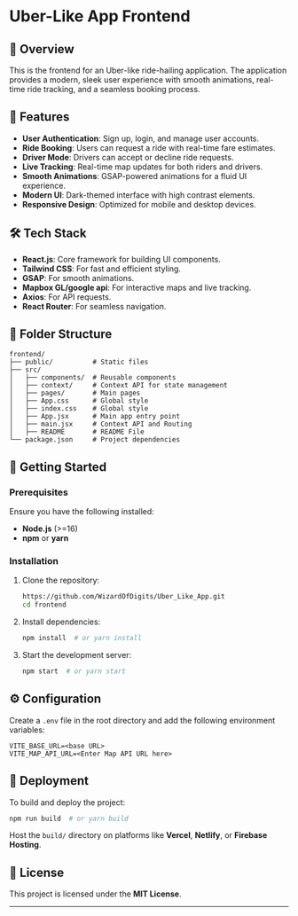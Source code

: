 # Uber-Like App Frontend

## 🚀 Overview
This is the frontend for an Uber-like ride-hailing application. The application provides a modern, sleek user experience with smooth animations, real-time ride tracking, and a seamless booking process.

## 📌 Features
- **User Authentication**: Sign up, login, and manage user accounts.
- **Ride Booking**: Users can request a ride with real-time fare estimates.
- **Driver Mode**: Drivers can accept or decline ride requests.
- **Live Tracking**: Real-time map updates for both riders and drivers.
- **Smooth Animations**: GSAP-powered animations for a fluid UI experience.
- **Modern UI**: Dark-themed interface with high contrast elements.
- **Responsive Design**: Optimized for mobile and desktop devices.

## 🛠️ Tech Stack
- **React.js**: Core framework for building UI components.
- **Tailwind CSS**: For fast and efficient styling.
- **GSAP**: For smooth animations.
- **Mapbox GL/google api**: For interactive maps and live tracking.
- **Axios**: For API requests.
- **React Router**: For seamless navigation.

## 📂 Folder Structure
```
frontend/
├── public/          # Static files
├── src/
│   ├── components/  # Reusable components
│   ├── context/     # Context API for state management
│   ├── pages/       # Main pages
│   ├── App.css      # Global style
│   ├── index.css    # Global style
│   ├── App.jsx      # Main app entry point
│   ├── main.jsx     # Context API and Routing
│   ├── README       # README File
└── package.json     # Project dependencies
```

## 🚀 Getting Started

### Prerequisites
Ensure you have the following installed:
- **Node.js** (>=16)
- **npm** or **yarn**

### Installation
1. Clone the repository:
   ```sh
   https://github.com/WizardOfDigits/Uber_Like_App.git
   cd frontend
   ```
2. Install dependencies:
   ```sh
   npm install  # or yarn install
   ```
3. Start the development server:
   ```sh
   npm start  # or yarn start
   ```

## ⚙️ Configuration
Create a `.env` file in the root directory and add the following environment variables:
```
VITE_BASE_URL=<base URL>
VITE_MAP_API_URL=<Enter Map API URL here>
```

## 📌 Deployment
To build and deploy the project:
```sh
npm run build  # or yarn build
```

Host the `build/` directory on platforms like **Vercel**, **Netlify**, or **Firebase Hosting**.

## 📜 License
This project is licensed under the **MIT License**.

---
